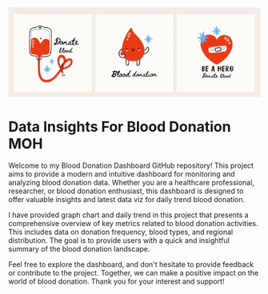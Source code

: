 <img src="./Asset/donorheader.jpg"/>

# Data Insights For Blood Donation MOH

Welcome to my Blood Donation Dashboard GitHub repository! This project aims to provide a modern and intuitive dashboard for monitoring and analyzing blood donation data. Whether you are a healthcare professional, researcher, or blood donation enthusiast, this dashboard is designed to offer valuable insights and latest data viz for daily trend blood donation.

I have provided graph chart and daily trend in this project that presents a comprehensive overview of key metrics related to blood donation activities. This includes data on donation frequency, blood types, and regional distribution. The goal is to provide users with a quick and insightful summary of the blood donation landscape.


Feel free to explore the dashboard, and don't hesitate to provide feedback or contribute to the project. Together, we can make a positive impact on the world of blood donation. Thank you for your interest and support!

